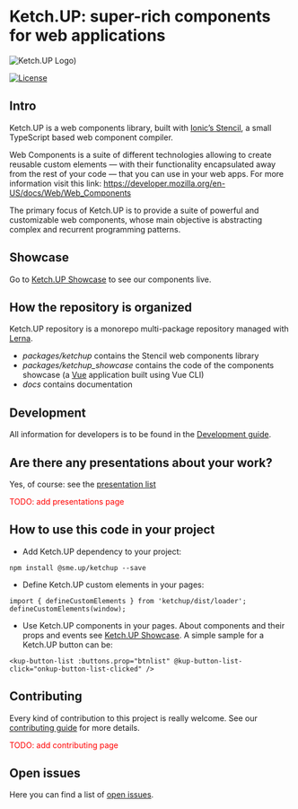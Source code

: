 # Ketch.UP: super-rich components for web applications

![Ketch.UP Logo](https://raw.githubusercontent.com/smeup/ketchup/develop/docs/images/ketchup_small.png))

[![License](https://img.shields.io/badge/License-Apache%202.0-blue.svg)](https://opensource.org/licenses/Apache-2.0)

## Intro

Ketch.UP is a web components library, built with [Ionic’s Stencil](https://stenciljs.com/), a small TypeScript based web component compiler.

Web Components is a suite of different technologies allowing to create reusable custom elements — with their functionality encapsulated away from the rest of your code — that you can use in your web apps. For more information visit this link: https://developer.mozilla.org/en-US/docs/Web/Web_Components

The primary focus of Ketch.UP is to provide a suite of powerful and customizable web components, whose main objective is abstracting complex and recurrent programming patterns.

## Showcase

Go to [Ketch.UP Showcase](http://ketchup.smeup.com) to see our components live.

## How the repository is organized

Ketch.UP repository is a monorepo multi-package repository managed with [Lerna](https://github.com/lerna/lerna).

-   _packages/ketchup_ contains the Stencil web components library
-   _packages/ketchup_showcase_ contains the code of the components showcase (a [Vue](https://vuejs.org/) application built using Vue CLI)
-   _docs_ contains documentation

## Development

All information for developers is to be found in the [Development guide](docs/development.md).

## Are there any presentations about your work?

Yes, of course: see the [presentation list](docs/presentations.md)

<font color='red'>TODO: add presentations page</font>

## How to use this code in your project

-   Add Ketch.UP dependency to your project:

```
npm install @sme.up/ketchup --save
```

-   Define Ketch.UP custom elements in your pages:

```
import { defineCustomElements } from 'ketchup/dist/loader';
defineCustomElements(window);
```

-   Use Ketch.UP components in your pages. About components and their props and events see [Ketch.UP Showcase](https://ketchup.smeup.com/). A simple sample for a Ketch.UP button can be:

```
<kup-button-list :buttons.prop="btnlist" @kup-button-list-click="onkup-button-list-clicked" />
```

## Contributing

Every kind of contribution to this project is really welcome. See our [contributing guide](CONTRIBUTING.md) for more details.

<font color='red'>TODO: add contributing page</font>

## Open issues

Here you can find a list of [open issues](docs/openIssues.md).
